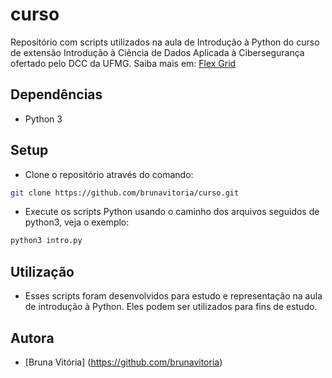 # curso
Repositório com scripts utilizados na aula de Introdução à Python do curso de extensão Introdução à Ciência de Dados Aplicada à Cibersegurança ofertado pelo DCC da UFMG.
Saiba mais em: [Flex Grid](https://www.cursoseeventos.ufmg.br/CAE/DetalharCae.aspx?CAE=10414)

## Dependências
- Python 3

## Setup
- Clone o repositório através do comando:
```bash
git clone https://github.com/brunavitoria/curso.git
```
- Execute os scripts Python usando o caminho dos arquivos seguidos de python3, veja o exemplo:
```bash
python3 intro.py
```

## Utilização
- Esses scripts foram desenvolvidos para estudo e representação na aula de introdução à Python. Eles podem ser utilizados para fins de estudo.

## Autora
- [Bruna Vitória] (https://github.com/brunavitoria)

